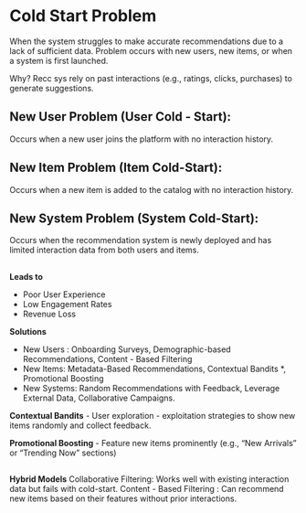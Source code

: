 # Cold Start Problem

When the system struggles to make accurate recommendations due to a lack of sufficient data. 
Problem occurs with new users, new items, or when a system is first launched. 

Why? Recc sys rely on past interactions (e.g., ratings, clicks, purchases) to generate suggestions. 

## New User Problem (User Cold - Start):
Occurs when a new user joins the platform with no interaction history.

## New Item Problem (Item Cold-Start):
Occurs when a new item is added to the catalog with no interaction history. 

## New System Problem (System Cold-Start):
Occurs when the recommendation system is newly deployed and has limited interaction data from both users and items.

## 
**Leads to** 
- Poor User Experience
- Low Engagement Rates
- Revenue Loss

**Solutions** 
- New Users : Onboarding Surveys, Demographic-based Recommendations, Content - Based Filtering
- New Items: Metadata-Based Recommendations, Contextual Bandits *, Promotional Boosting 
- New Systems: Random Recommendations with Feedback, Leverage External Data, Collaborative Campaigns. 


**Contextual Bandits** - User exploration - exploitation strategies to show new items randomly and collect feedback. 

**Promotional Boosting** - Feature new items prominently (e.g., “New Arrivals” or “Trending Now” sections)

##
**Hybrid Models**
Collaborative Filtering: Works well with existing interaction data but fails with cold-start.
Content - Based Filtering : Can recommend new items based on their features without prior interactions.
